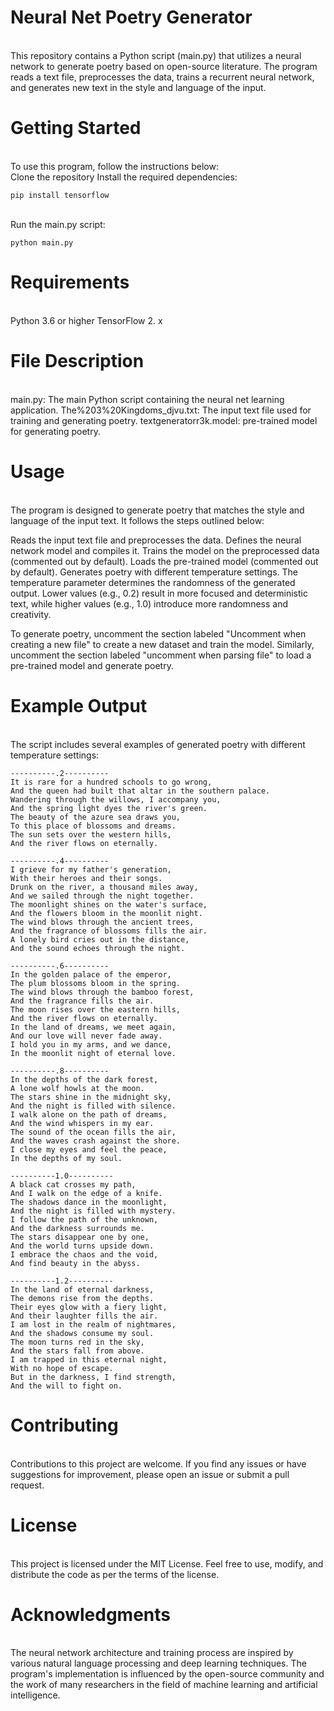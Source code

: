# Neural Net Poetry Generator
<br>
This repository contains a Python script (main.py) that utilizes a neural network to generate poetry based on open-source literature. The program reads a text file, preprocesses the data, trains a recurrent neural network, and generates new text in the style and language of the input.

# Getting Started
<br>
To use this program, follow the instructions below:
<br>
Clone the repository
Install the required dependencies:
<br>

````
pip install tensorflow
````
<br>
Run the main.py script: 
<br>

```
python main.py
```
# Requirements
<br>
Python 3.6 or higher
TensorFlow 2. x

# File Description
<br>
main.py: The main Python script containing the neural net learning application.
The%203%20Kingdoms_djvu.txt: The input text file used for training and generating poetry.
textgeneratorr3k.model: pre-trained model for generating poetry.

# Usage
<br>
The program is designed to generate poetry that matches the style and language of the input text. It follows the steps outlined below:

Reads the input text file and preprocesses the data.
Defines the neural network model and compiles it.
Trains the model on the preprocessed data (commented out by default).
Loads the pre-trained model (commented out by default).
Generates poetry with different temperature settings.
The temperature parameter determines the randomness of the generated output. Lower values (e.g., 0.2) result in more focused and deterministic text, while higher values (e.g., 1.0) introduce more randomness and creativity.

To generate poetry, uncomment the section labeled "Uncomment when creating a new file" to create a new dataset and train the model. Similarly, uncomment the section labeled "uncomment when parsing file" to load a pre-trained model and generate poetry.

# Example Output
<br>
The script includes several examples of generated poetry with different temperature settings:

```
----------.2----------
It is rare for a hundred schools to go wrong,
And the queen had built that altar in the southern palace.
Wandering through the willows, I accompany you,
And the spring light dyes the river's green.
The beauty of the azure sea draws you,
To this place of blossoms and dreams.
The sun sets over the western hills,
And the river flows on eternally.

----------.4----------
I grieve for my father's generation,
With their heroes and their songs.
Drunk on the river, a thousand miles away,
And we sailed through the night together.
The moonlight shines on the water's surface,
And the flowers bloom in the moonlit night.
The wind blows through the ancient trees,
And the fragrance of blossoms fills the air.
A lonely bird cries out in the distance,
And the sound echoes through the night.

----------.6----------
In the golden palace of the emperor,
The plum blossoms bloom in the spring.
The wind blows through the bamboo forest,
And the fragrance fills the air.
The moon rises over the eastern hills,
And the river flows on eternally.
In the land of dreams, we meet again,
And our love will never fade away.
I hold you in my arms, and we dance,
In the moonlit night of eternal love.

----------.8----------
In the depths of the dark forest,
A lone wolf howls at the moon.
The stars shine in the midnight sky,
And the night is filled with silence.
I walk alone on the path of dreams,
And the wind whispers in my ear.
The sound of the ocean fills the air,
And the waves crash against the shore.
I close my eyes and feel the peace,
In the depths of my soul.

----------1.0----------
A black cat crosses my path,
And I walk on the edge of a knife.
The shadows dance in the moonlight,
And the night is filled with mystery.
I follow the path of the unknown,
And the darkness surrounds me.
The stars disappear one by one,
And the world turns upside down.
I embrace the chaos and the void,
And find beauty in the abyss.

----------1.2----------
In the land of eternal darkness,
The demons rise from the depths.
Their eyes glow with a fiery light,
And their laughter fills the air.
I am lost in the realm of nightmares,
And the shadows consume my soul.
The moon turns red in the sky,
And the stars fall from above.
I am trapped in this eternal night,
With no hope of escape.
But in the darkness, I find strength,
And the will to fight on.
```
# Contributing
<br>
Contributions to this project are welcome. If you find any issues or have suggestions for improvement, please open an issue or submit a pull request.

# License
<br>
This project is licensed under the MIT License. Feel free to use, modify, and distribute the code as per the terms of the license.

# Acknowledgments
<br>
The neural network architecture and training process are inspired by various natural language processing and deep learning techniques. The program's implementation is influenced by the open-source community and the work of many researchers in the field of machine learning and artificial intelligence.
